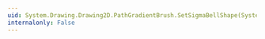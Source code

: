 ```yaml
---
uid: System.Drawing.Drawing2D.PathGradientBrush.SetSigmaBellShape(System.Single)
internalonly: False
---
```

